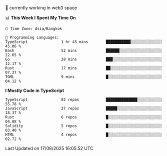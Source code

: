 🔭 currently working in web3 space

<!--START_SECTION:waka-->
📊 **This Week I Spent My Time On** 

```text
🕑︎ Time Zone: Asia/Bangkok

💬 Programming Languages: 
TypeScript               1 hr 45 mins        ███████████░░░░░░░░░░░░░░   45.06 % 
Bash                     52 mins             ██████░░░░░░░░░░░░░░░░░░░   22.65 % 
Go                       28 mins             ███░░░░░░░░░░░░░░░░░░░░░░   12.17 % 
Rust                     17 mins             ██░░░░░░░░░░░░░░░░░░░░░░░   07.37 % 
TOML                     9 mins              █░░░░░░░░░░░░░░░░░░░░░░░░   04.12 % 
```

**I Mostly Code in TypeScript** 

```text
TypeScript               82 repos            ██████████████░░░░░░░░░░░   55.78 % 
JavaScript               27 repos            █████░░░░░░░░░░░░░░░░░░░░   18.37 % 
Rust                     6 repos             █░░░░░░░░░░░░░░░░░░░░░░░░   04.08 % 
Solidity                 5 repos             █░░░░░░░░░░░░░░░░░░░░░░░░   03.40 % 
HTML                     4 repos             █░░░░░░░░░░░░░░░░░░░░░░░░   02.72 % 
```




 Last Updated on 17/08/2025 16:05:52 UTC
<!--END_SECTION:waka-->
